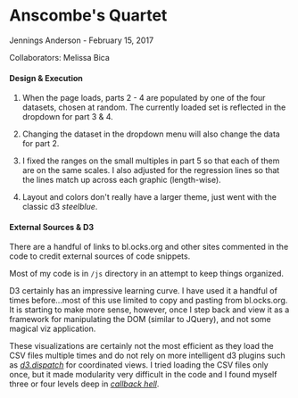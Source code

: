 Anscombe's Quartet
==================

Jennings Anderson - February 15, 2017

Collaborators: Melissa Bica

#### Design & Execution

1. When the page loads, parts 2 - 4 are populated by one of the four datasets, chosen at random. The currently loaded set is reflected in the dropdown for part 3 & 4.

1. Changing the dataset in the dropdown menu will also change the data for part 2.

1. I fixed the ranges on the small multiples in part 5 so that each of them are on the same scales. I also adjusted for the regression lines so that the lines match up across each graphic (length-wise).

1. Layout and colors don't really have a larger theme, just went with the classic d3 _steelblue_.

#### External Sources & D3

There are a handful of links to bl.ocks.org and other sites commented in the code to credit external sources of code snippets.

Most of my code is in `/js` directory in an attempt to keep things organized.

D3 certainly has an impressive learning curve. I have used it a handful of times before...most of this use limited to copy and pasting from bl.ocks.org. It is starting to make more sense, however, once I step back and view it as a framework for manipulating the DOM (similar to JQuery), and not some magical viz application.

These visualizations are certainly not the most efficient as they load the CSV files multiple times and do not
rely on more intelligent d3 plugins such as [_d3.dispatch_](https://bl.ocks.org/mbostock/5872848) for coordinated views. I tried loading the CSV files only once, but it made modularity very difficult in the code and I found myself three or four levels deep in [_callback hell_](http://callbackhell.com/).
